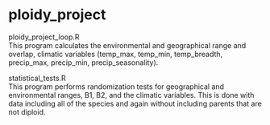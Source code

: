 # ploidy_project

ploidy_project_loop.R
<br> This program calculates the environmental and geographical range and overlap, climatic variables (temp_max, temp_min, temp_breadth, precip_max, precip_min, precip_seasonality).

statistical_tests.R
<br>This program performs randomization tests for geographical and environmental ranges, B1, B2, and the climatic variables. This is done with data including all of the species and again without including parents that are not diploid.
